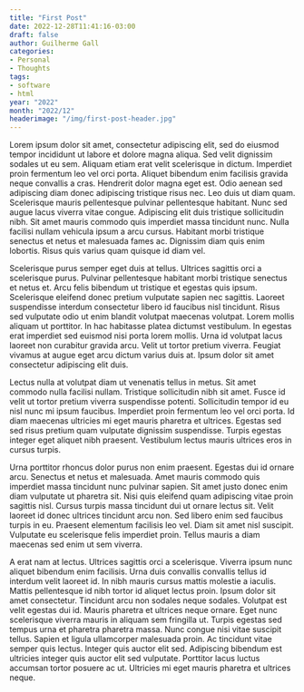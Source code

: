 ```yaml
---
title: "First Post"
date: 2022-12-28T11:41:16-03:00
draft: false
author: Guilherme Gall
categories:
- Personal
- Thoughts
tags:
- software
- html
year: "2022"
month: "2022/12"
headerimage: "/img/first-post-header.jpg"
---
```

Lorem ipsum dolor sit amet, consectetur adipiscing elit, sed do eiusmod tempor incididunt ut labore et dolore magna aliqua. Sed velit dignissim sodales ut eu sem. Aliquam etiam erat velit scelerisque in dictum. Imperdiet proin fermentum leo vel orci porta. Aliquet bibendum enim facilisis gravida neque convallis a cras. Hendrerit dolor magna eget est. Odio aenean sed adipiscing diam donec adipiscing tristique risus nec. Leo duis ut diam quam. Scelerisque mauris pellentesque pulvinar pellentesque habitant. Nunc sed augue lacus viverra vitae congue. Adipiscing elit duis tristique sollicitudin nibh. Sit amet mauris commodo quis imperdiet massa tincidunt nunc. Nulla facilisi nullam vehicula ipsum a arcu cursus. Habitant morbi tristique senectus et netus et malesuada fames ac. Dignissim diam quis enim lobortis. Risus quis varius quam quisque id diam vel.

Scelerisque purus semper eget duis at tellus. Ultrices sagittis orci a scelerisque purus. Pulvinar pellentesque habitant morbi tristique senectus et netus et. Arcu felis bibendum ut tristique et egestas quis ipsum. Scelerisque eleifend donec pretium vulputate sapien nec sagittis. Laoreet suspendisse interdum consectetur libero id faucibus nisl tincidunt. Risus sed vulputate odio ut enim blandit volutpat maecenas volutpat. Lorem mollis aliquam ut porttitor. In hac habitasse platea dictumst vestibulum. In egestas erat imperdiet sed euismod nisi porta lorem mollis. Urna id volutpat lacus laoreet non curabitur gravida arcu. Velit ut tortor pretium viverra. Feugiat vivamus at augue eget arcu dictum varius duis at. Ipsum dolor sit amet consectetur adipiscing elit duis.

Lectus nulla at volutpat diam ut venenatis tellus in metus. Sit amet commodo nulla facilisi nullam. Tristique sollicitudin nibh sit amet. Fusce id velit ut tortor pretium viverra suspendisse potenti. Sollicitudin tempor id eu nisl nunc mi ipsum faucibus. Imperdiet proin fermentum leo vel orci porta. Id diam maecenas ultricies mi eget mauris pharetra et ultrices. Egestas sed sed risus pretium quam vulputate dignissim suspendisse. Turpis egestas integer eget aliquet nibh praesent. Vestibulum lectus mauris ultrices eros in cursus turpis.

Urna porttitor rhoncus dolor purus non enim praesent. Egestas dui id ornare arcu. Senectus et netus et malesuada. Amet mauris commodo quis imperdiet massa tincidunt nunc pulvinar sapien. Sit amet justo donec enim diam vulputate ut pharetra sit. Nisi quis eleifend quam adipiscing vitae proin sagittis nisl. Cursus turpis massa tincidunt dui ut ornare lectus sit. Velit laoreet id donec ultrices tincidunt arcu non. Sed libero enim sed faucibus turpis in eu. Praesent elementum facilisis leo vel. Diam sit amet nisl suscipit. Vulputate eu scelerisque felis imperdiet proin. Tellus mauris a diam maecenas sed enim ut sem viverra.

A erat nam at lectus. Ultrices sagittis orci a scelerisque. Viverra ipsum nunc aliquet bibendum enim facilisis. Urna duis convallis convallis tellus id interdum velit laoreet id. In nibh mauris cursus mattis molestie a iaculis. Mattis pellentesque id nibh tortor id aliquet lectus proin. Ipsum dolor sit amet consectetur. Tincidunt arcu non sodales neque sodales. Volutpat est velit egestas dui id. Mauris pharetra et ultrices neque ornare. Eget nunc scelerisque viverra mauris in aliquam sem fringilla ut. Turpis egestas sed tempus urna et pharetra pharetra massa. Nunc congue nisi vitae suscipit tellus. Sapien et ligula ullamcorper malesuada proin. Ac tincidunt vitae semper quis lectus. Integer quis auctor elit sed. Adipiscing bibendum est ultricies integer quis auctor elit sed vulputate. Porttitor lacus luctus accumsan tortor posuere ac ut. Ultricies mi eget mauris pharetra et ultrices neque.

